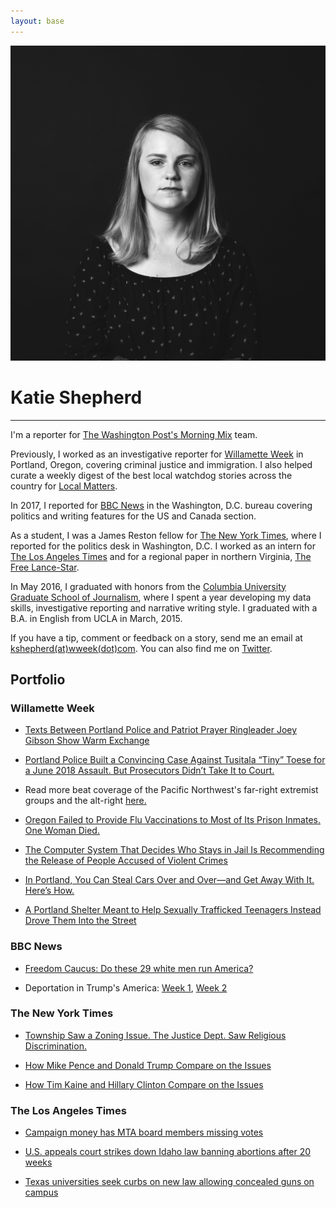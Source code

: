 ```yaml
---
layout: base
---
```


<img src="img/wwme.jpg"/>

# Katie Shepherd

---
I'm a reporter for [The Washington Post's Morning Mix](https://www.washingtonpost.com/people/katie-shepherd/) team.

Previously, I worked as an investigative reporter for [Willamette Week](http://www.wweek.com/pb/author/shepherdk/) in Portland, Oregon, covering criminal justice and immigration. I also helped curate a weekly digest of the best local watchdog stories across the country for [Local Matters](https://docs.google.com/spreadsheets/d/e/2PACX-1vTozHjnf3IGLh6dLC7FRxRvlR50TL5Nq2EBfEDKZU4W4vugqVhL7Yk_WynZrX29F-955ziSTjq9XND8/pubhtml). 

In 2017, I reported for [BBC News](http://www.bbc.com/news) in the Washington, D.C. bureau covering politics and writing features for the US and Canada section. 

As a student, I was a James Reston fellow for [The New York Times](//nytimes.com), where I reported for the politics desk in Washington, D.C. I worked as an intern for [The Los Angeles Times](//latimes.com) and for a regional paper in northern Virginia, [The Free Lance-Star](//fredericksburg.com).

In May 2016, I graduated with honors from the [Columbia University Graduate School of Journalism](//www.journalism.columbia.edu/), where I spent a year developing my data skills, investigative reporting and narrative writing style. I graduated with a B.A. in English from UCLA in March, 2015.

If you have a tip, comment or feedback on a story, send me an email at [kshepherd(at)wweek(dot)com](mailto:kshepherd@wweek.com). You can also find me on [Twitter](//twitter.com/katemshepherd).

## Portfolio

### Willamette Week

- [Texts Between Portland Police and Patriot Prayer Ringleader Joey Gibson Show Warm Exchange](https://www.wweek.com/news/courts/2019/02/14/texts-between-portland-police-and-patriot-prayer-ringleader-joey-gibson-show-warm-exchange/)

- [Portland Police Built a Convincing Case Against Tusitala “Tiny” Toese for a June 2018 Assault. But Prosecutors Didn’t Take It to Court.](https://www.wweek.com/news/courts/2019/02/20/portland-police-built-a-convincing-case-against-tusitala-tiny-toese-for-a-june-2018-assault-but-prosecutors-didnt-take-it-to-court/)

- Read more beat coverage of the Pacific Northwest's far-right extremist groups and the alt-right [here.](https://www.wweek.com/tag/far-right/)

- [Oregon Failed to Provide Flu Vaccinations to Most of Its Prison Inmates. One Woman Died.](http://www.wweek.com/news/state/2018/03/21/oregon-failed-to-provide-flu-vaccinations-to-most-of-its-prison-inmates-one-woman-died/)

- [The Computer System That Decides Who Stays in Jail Is Recommending the Release of People Accused of Violent Crimes](http://www.wweek.com/news/courts/2018/04/04/the-computer-system-that-decides-who-stays-in-jail-is-recommending-the-release-of-people-accused-of-violent-crimes/)

- [In Portland, You Can Steal Cars Over and Over—and Get Away With It. Here’s How.](http://www.wweek.com/news/courts/2017/11/29/in-portland-you-can-steal-cars-over-and-over-and-get-away-with-it-heres-how/)


- [A Portland Shelter Meant to Help Sexually Trafficked Teenagers Instead Drove Them Into the Street](http://www.wweek.com/news/2017/12/06/a-portland-shelter-meant-to-help-sexually-trafficked-teenagers-instead-drove-them-into-the-street/)

### BBC News

- [Freedom Caucus: Do these 29 white men run America?](http://www.bbc.com/news/world-us-canada-39410555)

- Deportation in Trump's America:
[Week 1](http://www.bbc.com/news/world-us-canada-39295297),
[Week 2](http://www.bbc.com/news/world-us-canada-39371204)

### The New York Times

- [Township Saw a Zoning Issue. The Justice Dept. Saw Religious Discrimination.](http://www.nytimes.com/2016/08/08/us/politics/township-saw-a-zoning-issue-the-justice-dept-saw-religious-discrimination.html?hpw&rref=us&action=click&pgtype=Homepage&module=well-region&region=bottom-well&WT.nav=bottom-well)

- [How Mike Pence and Donald Trump Compare on the Issues](//www.nytimes.com/2016/07/16/us/politics/mike-pence-issues.html)

- [How Tim Kaine and Hillary Clinton Compare on the Issues](//www.nytimes.com/2016/07/23/us/politics/tim-kaine-issues.html)

### The Los Angeles Times

- [Campaign money has MTA board members missing votes](http://www.latimes.com/local/cityhall/la-me-0803-metro-fundraising-20150803-story.html)

- [U.S. appeals court strikes down Idaho law banning abortions after 20 weeks](http://www.latimes.com/nation/nationnow/la-na-nn-abortion-idaho-20150530-story.html)

- [Texas universities seek curbs on new law allowing concealed guns on campus](http://www.latimes.com/nation/la-na-campus-carry-20150604-story.html)
